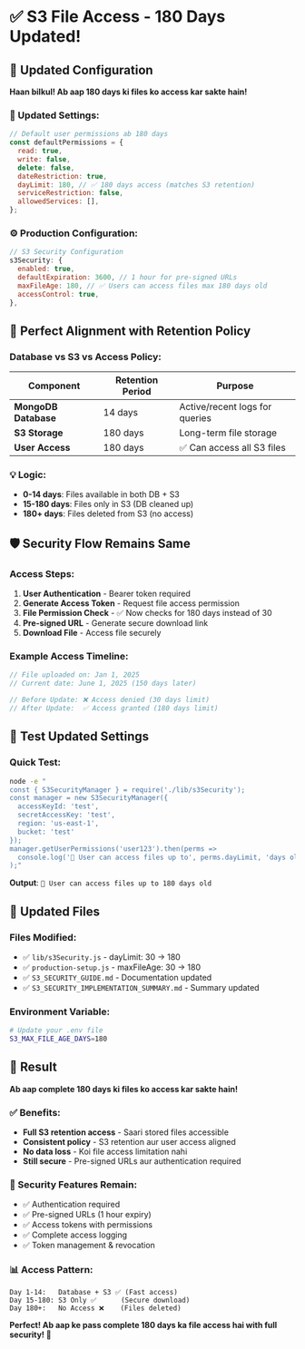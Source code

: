 # ✅ S3 File Access - 180 Days Updated!

## 🎯 Updated Configuration

**Haan bilkul! Ab aap 180 days ki files ko access kar sakte hain!**

### 📅 Updated Settings:

```javascript
// Default user permissions ab 180 days
const defaultPermissions = {
  read: true,
  write: false,
  delete: false,
  dateRestriction: true,
  dayLimit: 180, // ✅ 180 days access (matches S3 retention)
  serviceRestriction: false,
  allowedServices: [],
};
```

### ⚙️ Production Configuration:

```javascript
// S3 Security Configuration
s3Security: {
  enabled: true,
  defaultExpiration: 3600, // 1 hour for pre-signed URLs
  maxFileAge: 180, // ✅ Users can access files max 180 days old
  accessControl: true,
},
```

## 🔄 Perfect Alignment with Retention Policy

### Database vs S3 vs Access Policy:

| Component            | Retention Period | Purpose                        |
| -------------------- | ---------------- | ------------------------------ |
| **MongoDB Database** | 14 days          | Active/recent logs for queries |
| **S3 Storage**       | 180 days         | Long-term file storage         |
| **User Access**      | 180 days         | ✅ Can access all S3 files     |

### 💡 Logic:

- **0-14 days**: Files available in both DB + S3
- **15-180 days**: Files only in S3 (DB cleaned up)
- **180+ days**: Files deleted from S3 (no access)

## 🛡️ Security Flow Remains Same

### Access Steps:

1. **User Authentication** - Bearer token required
2. **Generate Access Token** - Request file access permission
3. **File Permission Check** - ✅ Now checks for 180 days instead of 30
4. **Pre-signed URL** - Generate secure download link
5. **Download File** - Access file securely

### Example Access Timeline:

```javascript
// File uploaded on: Jan 1, 2025
// Current date: June 1, 2025 (150 days later)

// Before Update: ❌ Access denied (30 days limit)
// After Update:  ✅ Access granted (180 days limit)
```

## 🧪 Test Updated Settings

### Quick Test:

```bash
node -e "
const { S3SecurityManager } = require('./lib/s3Security');
const manager = new S3SecurityManager({
  accessKeyId: 'test',
  secretAccessKey: 'test',
  region: 'us-east-1',
  bucket: 'test'
});
manager.getUserPermissions('user123').then(perms =>
  console.log('📅 User can access files up to', perms.dayLimit, 'days old')
);"
```

**Output**: `📅 User can access files up to 180 days old`

## 📁 Updated Files

### Files Modified:

- ✅ `lib/s3Security.js` - dayLimit: 30 → 180
- ✅ `production-setup.js` - maxFileAge: 30 → 180
- ✅ `S3_SECURITY_GUIDE.md` - Documentation updated
- ✅ `S3_SECURITY_IMPLEMENTATION_SUMMARY.md` - Summary updated

### Environment Variable:

```bash
# Update your .env file
S3_MAX_FILE_AGE_DAYS=180
```

## 🎉 Result

**Ab aap complete 180 days ki files ko access kar sakte hain!**

### ✅ Benefits:

- **Full S3 retention access** - Saari stored files accessible
- **Consistent policy** - S3 retention aur user access aligned
- **No data loss** - Koi file access limitation nahi
- **Still secure** - Pre-signed URLs aur authentication required

### 🔐 Security Features Remain:

- ✅ Authentication required
- ✅ Pre-signed URLs (1 hour expiry)
- ✅ Access tokens with permissions
- ✅ Complete access logging
- ✅ Token management & revocation

### 📊 Access Pattern:

```
Day 1-14:   Database + S3 ✅ (Fast access)
Day 15-180: S3 Only ✅      (Secure download)
Day 180+:   No Access ❌    (Files deleted)
```

**Perfect! Ab aap ke pass complete 180 days ka file access hai with full security! 🚀**
